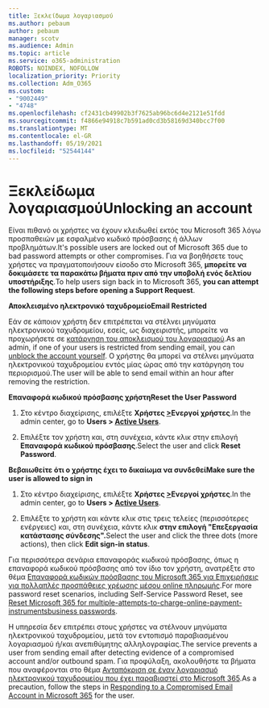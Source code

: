 ```yaml
---
title: Ξεκλείδωμα λογαριασμού
ms.author: pebaum
author: pebaum
manager: scotv
ms.audience: Admin
ms.topic: article
ms.service: o365-administration
ROBOTS: NOINDEX, NOFOLLOW
localization_priority: Priority
ms.collection: Adm_O365
ms.custom:
- "9002449"
- "4748"
ms.openlocfilehash: cf2431cb49902b3f7625ab96bc6d4e2121e51fdd
ms.sourcegitcommit: f4866e94918c7b591ad0cd3b58169d340bcc7f00
ms.translationtype: MT
ms.contentlocale: el-GR
ms.lasthandoff: 05/19/2021
ms.locfileid: "52544144"
---
```

# <a name="unlocking-an-account"></a><span data-ttu-id="e5327-102">Ξεκλείδωμα λογαριασμού</span><span class="sxs-lookup"><span data-stu-id="e5327-102">Unlocking an account</span></span>

<span data-ttu-id="e5327-103">Είναι πιθανό οι χρήστες να έχουν κλειδωθεί εκτός του Microsoft 365 λόγω προσπαθειών με εσφαλμένο κωδικό πρόσβασης ή άλλων προβλημάτων.</span><span class="sxs-lookup"><span data-stu-id="e5327-103">It's possible users are locked out of Microsoft 365 due to bad password attempts or other compromises.</span></span> <span data-ttu-id="e5327-104">Για να βοηθήσετε τους χρήστες να πραγματοποιήσουν είσοδο στο Microsoft 365, **μπορείτε να δοκιμάσετε τα παρακάτω βήματα πριν από την υποβολή ενός δελτίου υποστήριξης**.</span><span class="sxs-lookup"><span data-stu-id="e5327-104">To help users sign back in to Microsoft 365, **you can attempt the following steps before opening a Support Request**.</span></span> 

<span data-ttu-id="e5327-105">**Αποκλεισμένο ηλεκτρονικό ταχυδρομείο**</span><span class="sxs-lookup"><span data-stu-id="e5327-105">**Email Restricted**</span></span>

<span data-ttu-id="e5327-106">Εάν σε κάποιον χρήστη δεν επιτρέπεται να στέλνει μηνύματα ηλεκτρονικού ταχυδρομείου, εσείς, ως διαχειριστής, μπορείτε να προχωρήσετε σε [κατάργηση του αποκλεισμού του λογαριασμού](/microsoft-365/security/office-365-security/removing-user-from-restricted-users-portal-after-spam).</span><span class="sxs-lookup"><span data-stu-id="e5327-106">As an admin, if one of your users is restricted from sending email, you can [unblock the account yourself](/microsoft-365/security/office-365-security/removing-user-from-restricted-users-portal-after-spam).</span></span> <span data-ttu-id="e5327-107">Ο χρήστης θα μπορεί να στέλνει μηνύματα ηλεκτρονικού ταχυδρομείου εντός μίας ώρας από την κατάργηση του περιορισμού.</span><span class="sxs-lookup"><span data-stu-id="e5327-107">The user will be able to send email within an hour after removing the restriction.</span></span>

<span data-ttu-id="e5327-108">**Επαναφορά κωδικού πρόσβασης χρήστη**</span><span class="sxs-lookup"><span data-stu-id="e5327-108">**Reset the User Password**</span></span>

1. <span data-ttu-id="e5327-109">Στο κέντρο διαχείρισης, επιλέξτε **Χρήστες [ >](https://admin.microsoft.com/Adminportal/Home?source=applauncher#/users)Ενεργοί χρήστες**.</span><span class="sxs-lookup"><span data-stu-id="e5327-109">In the admin center, go to **Users > [Active Users](https://admin.microsoft.com/Adminportal/Home?source=applauncher#/users)**.</span></span>

2. <span data-ttu-id="e5327-110">Επιλέξτε τον χρήστη και, στη συνέχεια, κάντε κλικ στην επιλογή **Επαναφορά κωδικού πρόσβασης**.</span><span class="sxs-lookup"><span data-stu-id="e5327-110">Select the user and click **Reset Password**.</span></span>

<span data-ttu-id="e5327-111">**Βεβαιωθείτε ότι ο χρήστης έχει το δικαίωμα να συνδεθεί**</span><span class="sxs-lookup"><span data-stu-id="e5327-111">**Make sure the user is allowed to sign in**</span></span>

1. <span data-ttu-id="e5327-112">Στο κέντρο διαχείρισης, επιλέξτε **Χρήστες [ >](https://admin.microsoft.com/Adminportal/Home?source=applauncher#/users)Ενεργοί χρήστες**.</span><span class="sxs-lookup"><span data-stu-id="e5327-112">In the admin center, go to **Users > [Active Users](https://admin.microsoft.com/Adminportal/Home?source=applauncher#/users)**.</span></span>

2. <span data-ttu-id="e5327-113">Επιλέξτε το χρήστη και κάντε κλικ στις τρεις τελείες (περισσότερες ενέργειες) και, στη συνέχεια, κάντε κλικ **στην επιλογή "Επεξεργασία κατάστασης σύνδεσης".**</span><span class="sxs-lookup"><span data-stu-id="e5327-113">Select the user and click the three dots (more actions), then click **Edit sign-in status**.</span></span>

<span data-ttu-id="e5327-114">Για περισσότερα σενάρια επαναφοράς κωδικού πρόσβασης, όπως η επαναφορά κωδικού πρόσβασης από τον ίδιο τον χρήστη, ανατρέξτε στο θέμα [Επαναφορά κωδικών πρόσβασης του Microsoft 365 για Επιχειρήσεις για πολλαπλές προσπάθειες χρέωσης μέσου online πληρωμής](/microsoft-365/admin/add-users/reset-passwords).</span><span class="sxs-lookup"><span data-stu-id="e5327-114">For more password reset scenarios, including Self-Service Password Reset, see [Reset Microsoft 365 for multiple-attempts-to-charge-online-payment-instrumentsbusiness passwords](/microsoft-365/admin/add-users/reset-passwords).</span></span>

<span data-ttu-id="e5327-115">Η υπηρεσία δεν επιτρέπει στους χρήστες να στέλνουν μηνύματα ηλεκτρονικού ταχυδρομείου, μετά τον εντοπισμό παραβιασμένου λογαριασμού ή/και ανεπιθύμητης αλληλογραφίας.</span><span class="sxs-lookup"><span data-stu-id="e5327-115">The service prevents a user from sending email after detecting evidence of a compromised account and/or outbound spam.</span></span> <span data-ttu-id="e5327-116">Για προφύλαξη, ακολουθήστε τα βήματα που αναφέρονται στο θέμα [Ανταπόκριση σε έναν λογαριασμό ηλεκτρονικού ταχυδρομείου που έχει παραβιαστεί στο Microsoft 365](/microsoft-365/security/office-365-security/responding-to-a-compromised-email-account).</span><span class="sxs-lookup"><span data-stu-id="e5327-116">As a precaution, follow the steps in [Responding to a Compromised Email Account in Microsoft 365](/microsoft-365/security/office-365-security/responding-to-a-compromised-email-account) for the user.</span></span>
